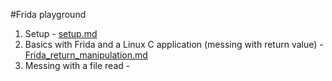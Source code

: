 #Frida playground

1. Setup - [setup.md](https://github.com/kxynos/qemu_embedded/blob/master/frida/setup.md)
2. Basics with Frida and a Linux C application (messing with return value) - [Frida_return_manipulation.md](https://github.com/kxynos/qemu_embedded/blob/master/frida/Frida_return_manipulation.md)
3. Messing with a file read - 
